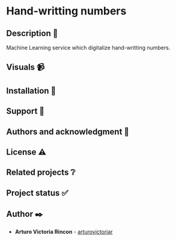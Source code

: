# Hand-writting numbers

## Description :book:
Machine Learning service which digitalize hand-writting numbers.

## Visuals :video_camera:

## Installation :floppy_disk:

## Support :email:

## Authors and acknowledgment :school:

## License :warning:

## Related projects :grey_question:

## Project status :white_check_mark:

## Author :black_nib:
* **Arturo Victoria Rincon** - [arturovictoriar](https://github.com/arturovictoriar)
